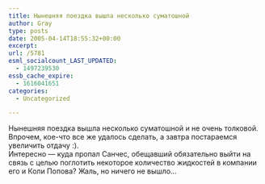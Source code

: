 ```yaml
---
title: Нынешняя поездка вышла несколько суматошной
author: Gray
type: posts
date: 2005-04-14T18:55:32+00:00
excerpt:
url: /5781
esml_socialcount_LAST_UPDATED:
  - 1497239530
essb_cache_expire:
  - 1616041651
categories:
  - Uncategorized

---
```








Нынешняя поездка вышла несколько суматошной и не очень толковой. Впрочем, кое-что все же удалось сделать, а завтра постараемся увеличить отдачу :).  
Интересно &#8212; куда пропал Санчес, обещавший обязательно выйти на связь с целью поглотить некоторое количество жидкостей в компании его и Коли Попова? Жаль, но ничего не вышло&#8230;
